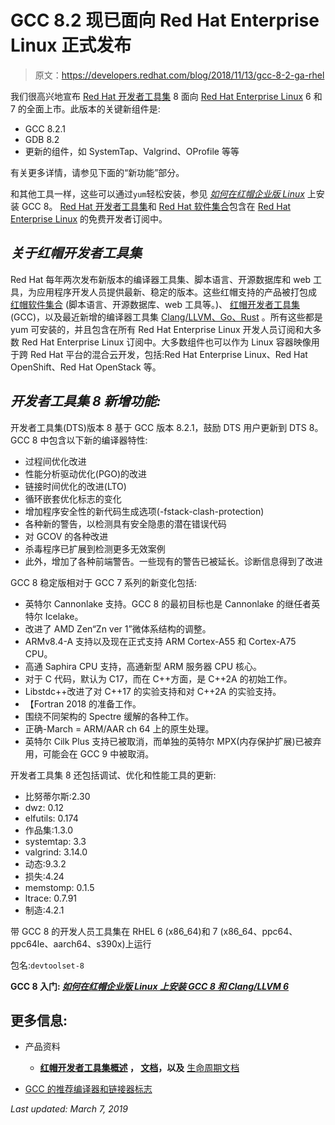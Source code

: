 # GCC 8.2 现已面向 Red Hat Enterprise Linux 正式发布

> 原文：<https://developers.redhat.com/blog/2018/11/13/gcc-8-2-ga-rhel>

我们很高兴地宣布 [Red Hat 开发者工具集](https://developers.redhat.com/products/developertoolset/overview/) 8 面向 [Red Hat Enterprise Linux](https://developers.redhat.com/products/rhel/overview/) 6 和 7 的全面上市。此版本的关键新组件是:

*   GCC 8.2.1
*   GDB 8.2
*   更新的组件，如 SystemTap、Valgrind、OProfile 等等

有关更多详情，请参见下面的“新功能”部分。

和其他工具一样，这些可以通过`yum`轻松安装，参见 *[如何在红帽企业版 Linux](https://developers.redhat.com/blog/2019/03/05/yum-install-gcc-8-clang-6/)* 上安装 GCC 8。 [Red Hat 开发者工具集](https://developers.redhat.com/products/developertoolset/overview/)和 [Red Hat 软件集合](https://developers.redhat.com/products/softwarecollections/overview)包含在 [Red Hat Enterprise Linux](https://developers.redhat.com/products/rhel/overview/) 的免费开发者订阅中。

## ***关于红帽开发者工具集***

Red Hat 每年两次发布新版本的编译器工具集、脚本语言、开源数据库和 web 工具，为应用程序开发人员提供最新、稳定的版本。这些红帽支持的产品被打包成 [红帽软件集合](https://developers.redhat.com/products/softwarecollections/overview/) (脚本语言、开源数据库、web 工具等。)、 [红帽开发者工具集](https://developers.redhat.com/products/developertoolset/overview/) (GCC)，以及最近新增的编译器工具集 [Clang/LLVM、Go、Rust](https://developers.redhat.com/products/clang-llvm-go-rust/overview/) 。所有这些都是 yum 可安装的，并且包含在所有 Red Hat Enterprise Linux 开发人员订阅和大多数 Red Hat Enterprise Linux 订阅中。大多数组件也可以作为 Linux 容器映像用于跨 Red Hat 平台的混合云开发，包括:Red Hat Enterprise Linux、Red Hat OpenShift、Red Hat OpenStack 等。

## ***开发者工具集 8 新增功能:***

开发者工具集(DTS)版本 8 基于 GCC 版本 8.2.1，鼓励 DTS 用户更新到 DTS 8。GCC 8 中包含以下新的编译器特性:

*   过程间优化改进
*   性能分析驱动优化(PGO)的改进
*   链接时间优化的改进(LTO)
*   循环嵌套优化标志的变化
*   增加程序安全性的新代码生成选项(-fstack-clash-protection)
*   各种新的警告，以检测具有安全隐患的潜在错误代码
*   对 GCOV 的各种改进
*   杀毒程序已扩展到检测更多无效案例
*   此外，增加了各种前端警告。一些现有的警告已被延长。诊断信息得到了改进

GCC 8 稳定版相对于 GCC 7 系列的新变化包括:

*   英特尔 Cannonlake 支持。GCC 8 的最初目标也是 Cannonlake 的继任者英特尔 Icelake。
*   改进了 AMD Zen“Zn ver 1”微体系结构的调整。
*   ARMv8.4-A 支持以及现在正式支持 ARM Cortex-A55 和 Cortex-A75 CPU。
*   高通 Saphira CPU 支持，高通新型 ARM 服务器 CPU 核心。
*   对于 C 代码，默认为 C17，而在 C++方面，是 C++2A 的初始工作。
*   Libstdc++改进了对 C++17 的实验支持和对 C++2A 的实验支持。
*   【Fortran 2018 的准备工作。
*   围绕不同架构的 Spectre 缓解的各种工作。
*   正确-March = ARM/AAR ch 64 上的原生处理。
*   英特尔 Cilk Plus 支持已被取消，而单独的英特尔 MPX(内存保护扩展)已被弃用，可能会在 GCC 9 中被取消。

开发者工具集 8 还包括调试、优化和性能工具的更新:

*   比努蒂尔斯:2.30
*   dwz: 0.12
*   elfutils: 0.174
*   作品集:1.3.0
*   systemtap: 3.3
*   valgrind: 3.14.0
*   动态:9.3.2
*   损失:4.24
*   memstomp: 0.1.5
*   ltrace: 0.7.91
*   制造:4.2.1

带 GCC 8 的开发人员工具集在 RHEL 6 (x86_64)和 7 (x86_64、ppc64、ppc64le、aarch64、s390x)上运行

包名:`devtoolset-8`

**GCC 8 入门: *[如何在红帽企业版 Linux 上安装 GCC 8 和 Clang/LLVM 6](https://developers.redhat.com/blog/2019/03/05/yum-install-gcc-8-clang-6/)***

## **更多信息:**

*   产品资料
    *   **[红帽开发者工具集概述](https://developers.redhat.com/products/developertoolset/overview/) ， [文档](https://access.redhat.com/documentation/en-us/red_hat_developer_toolset/)，以及** [生命周期文档](https://access.redhat.com/support/policy/updates/rhscl)

*   [GCC 的推荐编译器和链接器标志](https://developers.redhat.com/blog/2018/03/21/compiler-and-linker-flags-gcc/)

*Last updated: March 7, 2019*